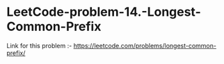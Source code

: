 # LeetCode-problem-14.-Longest-Common-Prefix
Link for this problem :- https://leetcode.com/problems/longest-common-prefix/

